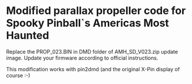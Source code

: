 # Modified parallax propeller code for Spooky Pinball`s Americas Most Haunted

Replace the PROP_023.BIN in DMD folder of AMH_SD_V023.zip update image. Update your firmware
according to official instructions.

This modification works with pin2dmd (and the original X-Pin display of course :-)
